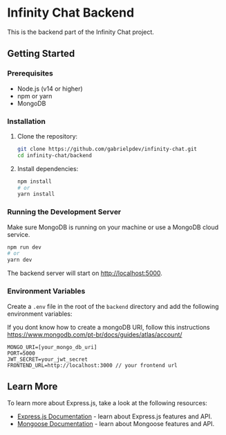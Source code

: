 # Infinity Chat Backend

This is the backend part of the Infinity Chat project.

## Getting Started

### Prerequisites

- Node.js (v14 or higher)
- npm or yarn
- MongoDB

### Installation

1. Clone the repository:

   ```bash
   git clone https://github.com/gabrielpdev/infinity-chat.git
   cd infinity-chat/backend
   ```

2. Install dependencies:

   ```bash
   npm install
   # or
   yarn install
   ```

### Running the Development Server

Make sure MongoDB is running on your machine or use a MongoDB cloud service.

```bash
npm run dev
# or
yarn dev
```

The backend server will start on [http://localhost:5000](http://localhost:5000).

### Environment Variables

Create a `.env` file in the root of the `backend` directory and add the following environment variables:

If you dont know how to create a mongoDB URI, follow this instructions https://www.mongodb.com/pt-br/docs/guides/atlas/account/

```
MONGO_URI=[your_mongo_db_uri]
PORT=5000
JWT_SECRET=your_jwt_secret
FRONTEND_URL=http://localhost:3000 // your frontend url

```

## Learn More

To learn more about Express.js, take a look at the following resources:

- [Express.js Documentation](https://expressjs.com/) - learn about Express.js features and API.
- [Mongoose Documentation](https://mongoosejs.com/) - learn about Mongoose features and API.
